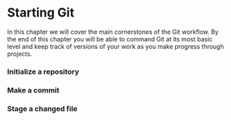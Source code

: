 # **Starting Git**

In this chapter we will cover the main cornerstones of the Git workflow. By the end of this chapter you will be able to command Git at its most basic level and keep track of versions of your work as you make progress through projects.

### Initialize a repository

### Make a commit

### Stage a changed file